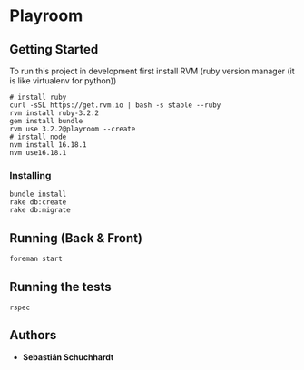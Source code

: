 # Playroom

## Getting Started

To run this project in development first install RVM (ruby version manager (it is like virtualenv for python))

```
# install ruby
curl -sSL https://get.rvm.io | bash -s stable --ruby
rvm install ruby-3.2.2
gem install bundle
rvm use 3.2.2@playroom --create
# install node
nvm install 16.18.1
nvm use16.18.1
```

### Installing

```
bundle install
rake db:create
rake db:migrate
```

## Running (Back & Front)
```
foreman start
```

## Running the tests

```
rspec
```

## Authors

* **Sebastián Schuchhardt**
